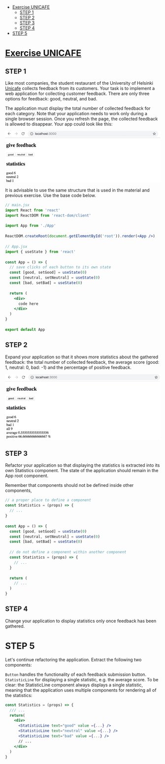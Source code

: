 - [Exercise UNICAFE](#exercise-unicafe)
  - [STEP 1](#step-1)
  - [STEP 2](#step-2)
  - [STEP 3](#step-3)
  - [STEP 4](#step-4)
- [STEP 5](#step-5)

# [Exercise UNICAFE][00]

## STEP 1

Like most companies, the student restaurant of the University of Helsinki [Unicafe][01] collects feedback from its customers. Your task is to implement a web application for collecting customer feedback. There are only three options for feedback: good, neutral, and bad.

The application must display the total number of collected feedback for each category. Note that your application needs to work only during a single browser session. Once you refresh the page, the collected feedback is allowed to disappear. Your app could look like this:

![imagen](./src/assets/sample-1.6.png)

It is advisable to use the same structure that is used in the material and previous exercise. Use the base code below.

```jsx
// main.jsx
import React from 'react'
import ReactDOM from 'react-dom/client'

import App from './App'

ReactDOM.createRoot(document.getElementById('root')).render(<App />)

// App.jsx
import { useState } from 'react'

const App = () => {
  // save clicks of each button to its own state
  const [good, setGood] = useState(0)
  const [neutral, setNeutral] = useState(0)
  const [bad, setBad] = useState(0)

  return (
    <div>
      code here
    </div>
  )
}

export default App
```

## STEP 2

Expand your application so that it shows more statistics about the gathered feedback: the total number of collected feedback, the average score (good: 1, neutral: 0, bad: -1) and the percentage of positive feedback.

![imagen](./src/assets/sample-1.7.png)

## STEP 3
Refactor your application so that displaying the statistics is extracted into its own Statistics component. The state of the application should remain in the App root component.

Remember that components should not be defined inside other components,

```jsx
// a proper place to define a component
const Statistics = (props) => {
  // ...
}

const App = () => {
  const [good, setGood] = useState(0)
  const [neutral, setNeutral] = useState(0)
  const [bad, setBad] = useState(0)

  // do not define a component within another component
  const Statistics = (props) => {
    // ...
  }

  return (
    // ...
  )
}
```

## STEP 4
Change your application to display statistics only once feedback has been gathered.

# STEP 5
Let's continue refactoring the application. Extract the following two components:

`Button` handles the functionality of each feedback submission button.
`StatisticLine` for displaying a single statistic, e.g. the average score.
To be clear: the StatisticLine component always displays a single statistic, meaning that the application uses multiple components for rendering all of the statistics:

```jsx
const Statistics = (props) => {
  /// ...
  return(
    <div>
      <StatisticLine text="good" value ={...} />
      <StatisticLine text="neutral" value ={...} />
      <StatisticLine text="bad" value ={...} />
      // ...
    </div>
  )
}
```


[00]:https://fullstackopen.com/en/part1/a_more_complex_state_debugging_react_apps#exercises-1-6-1-14
[01]:https://www.unicafe.fi/
